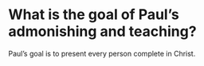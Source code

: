 # What is the goal of Paul’s admonishing and teaching?

Paul’s goal is to present every person complete in Christ.
